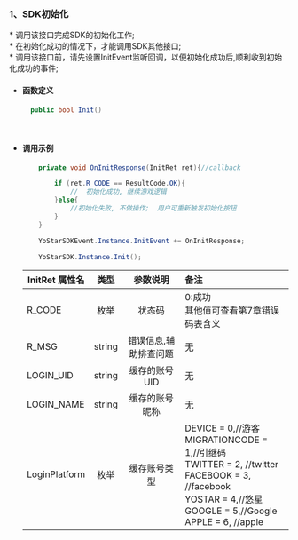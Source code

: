 ### 1、SDK初始化

\* 调用该接口完成SDK的初始化工作;<br/>\* 在初始化成功的情况下，才能调用SDK其他接口;<br/>
\* 调用该接口前，请先设置InitEvent监听回调，以便初始化成功后,顺利收到初始化成功的事件;


- #### 函数定义

  ```cs
    public bool Init()
  ```

<br/>

- #### 调用示例

  ```cs
      private void OnInitResponse(InitRet ret){//callback

          if (ret.R_CODE == ResultCode.OK){
              //  初始化成功, 继续游戏逻辑
          }else{
              //初始化失败, 不做操作;  用户可重新触发初始化按钮
          }
      }

      YoStarSDKEvent.Instance.InitEvent += OnInitResponse;

      YoStarSDK.Instance.Init();
  ```

    InitRet 属性名|类型|参数说明|备注
    ---|:--:|:--:|:--|
    R_CODE|枚举|状态码|0:成功<br/> 其他值可查看第7章错误码表含义|
    R_MSG|string| 错误信息,辅助排查问题|无 |
    LOGIN_UID|string|缓存的账号UID|无|
    LOGIN_NAME|string|缓存的账号昵称|无 |
    LoginPlatform|枚举|缓存账号类型|DEVICE = 0,//游客<br/>MIGRATIONCODE = 1,//引继码<br/>TWITTER = 2,    //twitter<br/>FACEBOOK = 3, //facebook<br/>YOSTAR = 4,//悠星<br/>GOOGLE = 5,//Google<br/>APPLE = 6, //apple|
